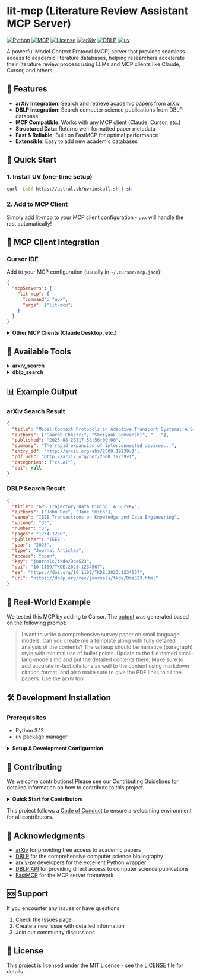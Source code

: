 # lit-mcp (Literature Review Assistant MCP Server)

<!-- MCP name format: io.github.gauravfs-14/lit-mcp -->

[![Python](https://img.shields.io/badge/Python-3.12+-blue.svg)](https://python.org)
[![MCP](https://img.shields.io/badge/MCP-Compatible-green.svg)](https://modelcontextprotocol.io)
[![License](https://img.shields.io/badge/License-MIT-yellow.svg)](LICENSE)
[![arXiv](https://img.shields.io/badge/arXiv-API-orange.svg)](https://arxiv.org)
[![DBLP](https://img.shields.io/badge/DBLP-API-red.svg)](https://dblp.org)
[![uv](https://img.shields.io/badge/uv-Package%20Manager-purple.svg)](https://github.com/astral-sh/uv)

A powerful Model Context Protocol (MCP) server that provides seamless access to academic literature databases, helping researchers accelerate their literature review process using LLMs and MCP clients like Claude, Cursor, and others.

## 🚀 Features

- **arXiv Integration**: Search and retrieve academic papers from arXiv
- **DBLP Integration**: Search computer science publications from DBLP database
- **MCP Compatible**: Works with any MCP client (Claude, Cursor, etc.)
- **Structured Data**: Returns well-formatted paper metadata
- **Fast & Reliable**: Built on FastMCP for optimal performance
- **Extensible**: Easy to add new academic databases

## 🚀 Quick Start

### 1. Install UV (one-time setup)

```bash
curl -LsSf https://astral.sh/uv/install.sh | sh
```

### 2. Add to MCP Client

Simply add lit-mcp to your MCP client configuration - `uvx` will handle the rest automatically!

## 🔌 MCP Client Integration

### Cursor IDE

Add to your MCP configuration (usually in `~/.cursor/mcp.json`):

```json
{
  "mcpServers": {
    "lit-mcp": {
      "command": "uvx",
      "args": ["lit-mcp"]
    }
  }
}
```

<details>
<summary><strong>Other MCP Clients (Claude Desktop, etc.)</strong></summary>

Any MCP-compatible client can use lit-mcp with the same configuration pattern:

```json
{
  "mcpServers": {
    "lit-mcp": {
      "command": "uvx",
      "args": ["lit-mcp"]
    }
  }
}
```

**Example Usage:**

Once configured, you can use the available tools in your MCP client:

```text
Search for 5 papers on "machine learning transformers" using arXiv.
Search for computer science papers on "GPS trajectory" using DBLP.
```

</details>

## 📖 Available Tools

<details>
<summary><strong>arxiv_search</strong></summary>

Search for academic papers on arXiv with advanced query capabilities.

**Parameters:**

- `query` (string): Search query (supports arXiv syntax like `au:Author_Name`, `ti:Title`, etc.)
- `max_results` (integer, optional): Maximum number of results (default: 10)

**Returns:**

- List of paper objects with title, authors, publication date, summary, PDF URL, categories, and DOI

**Example Queries:**

```python
# Search by author
"au:Gaurab_Chhetri"

# Search by title keywords
"ti:machine learning"

# Search by category
"cat:cs.AI"

# Combined search
"au:Chhetri AND ti:transport"
```

</details>

<details>
<summary><strong>dblp_search</strong></summary>

Search for computer science publications in the DBLP database.

**Parameters:**

- `query` (string): Search query for computer science papers
- `max_results` (integer, optional): Maximum number of results (default: 10)

**Returns:**

- List of publication objects with title, authors, venue, volume, number, pages, publisher, year, type, access, key, DOI, electronic edition link, and DBLP URL

**Example Queries:**

```python
# Search for specific topics
"machine learning"
"computer vision"
"natural language processing"
"GPS trajectory"
"blockchain technology"
```

</details>

## 📊 Example Output

### arXiv Search Result

```json
{
  "title": "Model Context Protocols in Adaptive Transport Systems: A Survey",
  "authors": ["Gaurab Chhetri", "Shriyank Somvanshi", "..."],
  "published": "2025-08-26T17:58:56+00:00",
  "summary": "The rapid expansion of interconnected devices...",
  "entry_id": "http://arxiv.org/abs/2508.19239v1",
  "pdf_url": "http://arxiv.org/pdf/2508.19239v1",
  "categories": ["cs.AI"],
  "doi": null
}
```

### DBLP Search Result

```json
{
  "title": "GPS Trajectory Data Mining: A Survey",
  "authors": ["John Doe", "Jane Smith"],
  "venue": "IEEE Transactions on Knowledge and Data Engineering",
  "volume": "35",
  "number": "3",
  "pages": "1234-1250",
  "publisher": "IEEE",
  "year": "2023",
  "type": "Journal Articles",
  "access": "open",
  "key": "journals/tkde/DoeS23",
  "doi": "10.1109/TKDE.2023.1234567",
  "ee": "https://doi.org/10.1109/TKDE.2023.1234567",
  "url": "https://dblp.org/rec/journals/tkde/DoeS23.html"
}
```

## 🎯 Real-World Example

We tested this MCP by adding to Cursor. The [output](./example/small-lang-models.md) was generated based on the following prompt:

> I want to write a comprehensive survey paper on small language models. Can you create me a template along with fully detailed analysis of the contents? The writeup should be narrative (paragraph) style with minimal use of bullet points. Update to the file named small-lang-models.md and put the detailed contents there. Make sure to add accurate in-text citaitons as well to the content using markdown citation format, and also make sure to give the PDF links to all the papers. Use the arxiv tool.

## 🛠️ Development Installation

### Prerequisites

- Python 3.12
- uv package manager

<details>
<summary><strong>Setup & Development Configuration</strong></summary>

1. **Clone the repository**

   ```bash
   git clone https://github.com/gauravfs-14/lit-mcp.git
   cd lit-mcp
   ```

2. **Install dependencies**

   ```bash
   # Install UV if not already installed
   curl -LsSf https://astral.sh/uv/install.sh | sh
   
   # Install project dependencies
   uv sync
   ```

3. **Run the MCP server**

   ```bash
   uv run lit-mcp
   ```

### Development Setup for MCP Clients

If you're developing locally, you can use the development setup:

```json
{
  "mcpServers": {
    "lit-mcp": {
      "command": "uv",
      "args": [
        "--directory",
        "<absolute_path_to_the_cloned_repo>",
        "run",
        "lit-mcp"
      ]
    }
  }
}
```

</details>

## 🤝 Contributing

We welcome contributions! Please see our [Contributing Guidelines](CONTRIBUTING.md) for detailed information on how to contribute to this project.

<details>
<summary><strong>Quick Start for Contributors</strong></summary>

1. Fork the repository
2. Create a feature branch (`git checkout -b feature/amazing-feature`)
3. Make your changes
4. Run tests (`uv run python tests/test_basic.py`)
5. Commit your changes (`git commit -m 'Add amazing feature'`)
6. Push to the branch (`git push origin feature/amazing-feature`)
7. Open a Pull Request

For detailed guidelines, see [CONTRIBUTING.md](CONTRIBUTING.md).

</details>

This project follows a [Code of Conduct](CODE_OF_CONDUCT.md) to ensure a welcoming environment for all contributors.

## 🙏 Acknowledgments

- [arXiv](https://arxiv.org/) for providing free access to academic papers
- [DBLP](https://dblp.org/) for the comprehensive computer science bibliography
- [arxiv-py](https://pypi.org/project/arxiv/) developers for the excellent Python wrapper
- [DBLP API](https://dblp.org/faq/How+to+use+the+dblp+search+API) for providing direct access to computer science publications
- [FastMCP](https://github.com/modelcontextprotocol/fastmcp) for the MCP server framework

## 🆘 Support

If you encounter any issues or have questions:

1. Check the [Issues](https://github.com/gauravfs-14/lit-mcp/issues) page
2. Create a new issue with detailed information
3. Join our community discussions

## 📄 License

This project is licensed under the MIT License - see the [LICENSE](LICENSE) file for details.
